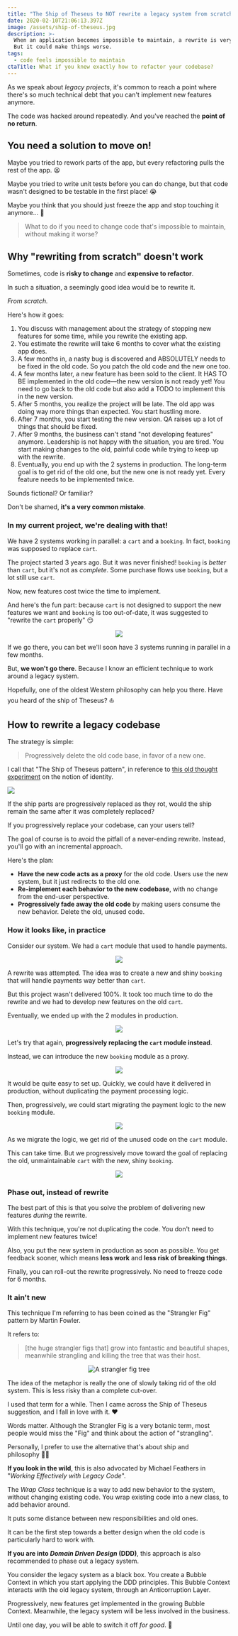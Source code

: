 ```yaml
---
title: "The Ship of Theseus to NOT rewrite a legacy system from scratch"
date: 2020-02-10T21:06:13.397Z
image: /assets/ship-of-theseus.jpg
description: >-
  When an application becomes impossible to maintain, a rewrite is very tempting.
  But it could make things worse.
tags:
  - code feels impossible to maintain
ctaTitle: What if you knew exactly how to refactor your codebase?
---
```


As we speak about _legacy projects_, it's common to reach a point where there's so much technical debt that you can't implement new features anymore.

The code was hacked around repeatedly. And you've reached the **point of no return**.

## You need a solution to move on!

Maybe you tried to rework parts of the app, but every refactoring pulls the rest of the app. 😫

Maybe you tried to write unit tests before you can do change, but that code wasn't designed to be testable in the first place! 😭

Maybe you think that you should just freeze the app and stop touching it anymore… 😬

> What to do if you need to change code that's impossible to maintain, without making it worse?

## Why "rewriting from scratch" doesn't work

Sometimes, code is **risky to change** and **expensive to refactor**.

In such a situation, a seemingly good idea would be to rewrite it.

_From scratch._

Here's how it goes:

1. You discuss with management about the strategy of stopping new features for some time, while you rewrite the existing app.
2. You estimate the rewrite will take 6 months to cover what the existing app does.
3. A few months in, a nasty bug is discovered and ABSOLUTELY needs to be fixed in the old code. So you patch the old code and the new one too.
4. A few months later, a new feature has been sold to the client. It HAS TO BE implemented in the old code—the new version is not ready yet! You need to go back to the old code but also add a TODO to implement this in the new version.
5. After 5 months, you realize the project will be late. The old app was doing way more things than expected. You start hustling more.
6. After 7 months, you start testing the new version. QA raises up a lot of things that should be fixed.
7. After 9 months, the business can't stand "not developing features" anymore. Leadership is not happy with the situation, you are tired. You start making changes to the old, painful code while trying to keep up with the rewrite.
8. Eventually, you end up with the 2 systems in production. The long-term goal is to get rid of the old one, but the new one is not ready yet. Every feature needs to be implemented twice.

Sounds fictional? Or familiar?

Don't be shamed, **it's a very common mistake**.

### In my current project, we're dealing with that!

We have 2 systems working in parallel: a `cart` and a `booking`. In fact, `booking` was supposed to replace `cart`.

The project started 3 years ago. But it was never finished! `booking` is _better_ than `cart`, but it's not as _complete_. Some purchase flows use `booking`, but a lot still use `cart`.

Now, new features cost twice the time to implement.

And here's the fun part: because `cart` is not designed to support the new features we want and `booking` is too out-of-date, it was suggested to "rewrite the `cart` properly" 😏

<p style="text-align: center">
 <img src="/assets/no-way.gif" />
</p>

If we go there, you can bet we'll soon have 3 systems running in parallel in a few months.

But, **we won't go there**. Because I know an efficient technique to work around a legacy system.

Hopefully, one of the oldest Western philosophy can help you there. Have you heard of the ship of Theseus? ⛵

## How to rewrite a legacy codebase

The strategy is simple:

> Progressively delete the old code base, in favor of a new one.

I call that "The Ship of Theseus pattern", in reference to [this old thought experiment](https://en.wikipedia.org/wiki/Ship_of_Theseus) on the notion of identity.

![](/assets/ship-of-theseus.jpg)

If the ship parts are progressively replaced as they rot, would the ship remain the same after it was completely replaced?

If you progressively replace your codebase, can your users tell?

The goal of course is to avoid the pitfall of a never-ending rewrite. Instead, you'll go with an incremental approach.

Here's the plan:

- **Have the new code acts as a proxy** for the old code. Users use the new system, but it just redirects to the old one.
- **Re-implement each behavior to the new codebase**, with no change from the end-user perspective.
- **Progressively fade away the old code** by making users consume the new behavior. Delete the old, unused code.

### How it looks like, in practice

Consider our system. We had a `cart` module that used to handle payments.

<p style="text-align: center">
 <img src="./1-cart.svg" />
</p>

A rewrite was attempted. The idea was to create a new and shiny `booking` that will handle payments way better than `cart`.

But this project wasn't delivered 100%. It took too much time to do the rewrite and we had to develop new features on the old `cart`.

Eventually, we ended up with the 2 modules in production.

<p style="text-align: center">
 <img src="./2-rewrite-attempt.svg" />
</p>

Let's try that again, **progressively replacing the `cart` module instead**.

Instead, we can introduce the new `booking` module as a proxy.

<p style="text-align: center">
 <img src="./3-strangle-with-booking.svg" />
</p>

It would be quite easy to set up. Quickly, we could have it delivered in production, without duplicating the payment processing logic.

Then, progressively, we could start migrating the payment logic to the new `booking` module.

<p style="text-align: center">
 <img src="./4-progressive-strangling.svg" />
</p>

As we migrate the logic, we get rid of the unused code on the `cart` module.

This can take time. But we progressively move toward the goal of replacing the old, unmaintainable `cart` with the new, shiny `booking`.

<p style="text-align: center">
 <img src="./5-booking.svg" />
</p>

### Phase out, instead of rewrite

The best part of this is that you solve the problem of delivering new features _during_ the rewrite.

With this technique, you're not duplicating the code. You don't need to implement new features twice!

Also, you put the new system in production as soon as possible. You get feedback sooner, which means **less work** and **less risk of breaking things**.

Finally, you can roll-out the rewrite progressively. No need to freeze code for 6 months.

### It ain't new

This technique I'm referring to has been coined as the "Strangler Fig" pattern by Martin Fowler.

It refers to:

> [the huge strangler figs that] grow into fantastic and beautiful shapes, meanwhile strangling and killing the tree that was their host.

<p style="text-align: center">
 <img src="/assets/strangler-fig.jpg" alt="A strangler fig tree" />
</p>

The idea of the metaphor is really the one of slowly taking rid of the old system. This is less risky than a complete cut-over.

I used that term for a while. Then I came across the Ship of Theseus suggestion, and I fall in love with it. ❤️

Words matter. Although the Strangler Fig is a very botanic term, most people would miss the "Fig" and think about the action of "strangling".

Personally, I prefer to use the alternative that's about ship and philosophy 🤷‍♂️

**If you look in the wild**, this is also advocated by Michael Feathers in "_Working Effectively with Legacy Code_".

The _Wrap Class_ technique is a way to add new behavior to the system, without changing existing code. You wrap existing code into a new class, to add behavior around.

It puts some distance between new responsibilities and old ones.

It can be the first step towards a better design when the old code is particularly hard to work with.

**If you are into _Domain Driven Design_ (DDD)**, this approach is also recommended to phase out a legacy system.

You consider the legacy system as a black box. You create a Bubble Context in which you start applying the DDD principles. This Bubble Context interacts with the old legacy system, through an Anticorruption Layer.

Progressively, new features get implemented in the growing Bubble Context. Meanwhile, the legacy system will be less involved in the business.

Until one day, you will be able to switch it off _for good_. 🙌
